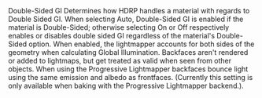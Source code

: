 <tr>
  <td>Double-Sided GI</td>
  <td></td>
  <td></td>
  <td>Determines how HDRP handles a material with regards to Double Sided GI. When selecting Auto, Double-Sided GI is enabled if the material is Double-Sided; otherwise selecting On or Off respectively enables or disables double sided GI regardless of the material's Double-Sided option. When enabled, the lightmapper accounts for both sides of the geometry when calculating Global Illumination. Backfaces aren't rendered or added to lightmaps, but get treated as valid when seen from other objects. When using the Progressive Lightmapper backfaces bounce light using the same emission and albedo as frontfaces. (Currently this setting is only available when baking with the Progressive Lightmapper backend.).</td>
</tr>

